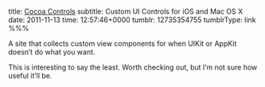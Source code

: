 title: [Cocoa Controls](http://cocoacontrols.com/)
subtitle: Custom UI Controls for iOS and Mac OS X
date: 2011-11-13
time: 12:57:46+0000
tumblr: 12735354755
tumblrType: link
%%%

A site that collects custom view components for when UIKit or AppKit doesn’t do what you want.

This is interesting to say the least. Worth checking out, but I’m not sure how useful it’ll be.
